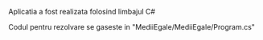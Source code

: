 Aplicatia a fost realizata folosind limbajul C#

Codul pentru rezolvare se gaseste in "MediiEgale/MediiEgale/Program.cs"
